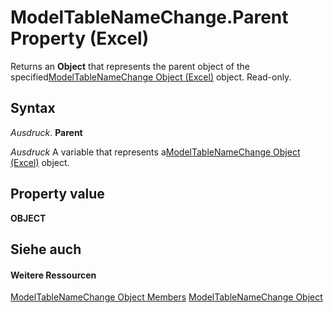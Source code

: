 
# ModelTableNameChange.Parent Property (Excel)

Returns an  **Object** that represents the parent object of the specified[ModelTableNameChange Object (Excel)](f739aed8-aa89-a05d-fa84-8ae2520576fb.md) object. Read-only.


## Syntax

 _Ausdruck_. **Parent**

 _Ausdruck_ A variable that represents a[ModelTableNameChange Object (Excel)](f739aed8-aa89-a05d-fa84-8ae2520576fb.md) object.


## Property value

 **OBJECT**


## Siehe auch


#### Weitere Ressourcen


[ModelTableNameChange Object Members](http://msdn.microsoft.com/library/7739e58b-9e02-cd98-eef5-d30555abd1e5%28Office.15%29.aspx)
[ModelTableNameChange Object](f739aed8-aa89-a05d-fa84-8ae2520576fb.md)